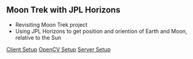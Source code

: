 ## Moon Trek with JPL Horizons
- Revisiting Moon Trek project
- Using JPL Horizons to get position and oriention of Earth and Moon, relative to the Sun

[Client Setup](client/README.md)
[OpenCV Setup](registration/README.md)
[Server Setup](server/README.md)